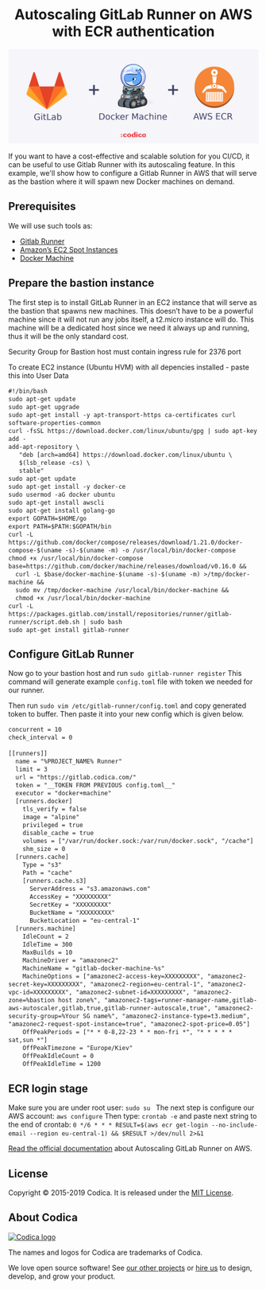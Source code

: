 <h1 align="center">Autoscaling GitLab Runner on AWS with ECR authentication</h1>

![](gitlab-docker-aws.png)

If you want to have a cost-effective and scalable solution for you CI/CD, it can be useful to use Gitlab Runner with its autoscaling feature.
In this example, we'll show how to configure a Gitlab Runner in AWS that will serve as the bastion where it will spawn new Docker machines on demand.

## Prerequisites 

We will use such tools as:
* [Gitlab Runner](https://docs.gitlab.com/runner/)
* [Amazon’s EC2 Spot Instances](https://aws.amazon.com/ec2/spot/) 
* [Docker Machine](https://docs.docker.com/machine/drivers/aws/)

## Prepare the bastion instance
The first step is to install GitLab Runner in an EC2 instance that will serve as the bastion that spawns new machines. This doesn’t have to be a powerful machine since it will not run any jobs itself, a t2.micro instance will do. This machine will be a dedicated host since we need it always up and running, thus it will be the only standard cost.

Security Group for Bastion host must contain ingress rule for 2376 port

To create EC2 instance (Ubuntu HVM) with all depencies installed - paste this into User Data 
```
#!/bin/bash
sudo apt-get update
sudo apt-get upgrade
sudo apt-get install -y apt-transport-https ca-certificates curl software-properties-common
curl -fsSL https://download.docker.com/linux/ubuntu/gpg | sudo apt-key add -
add-apt-repository \
   "deb [arch=amd64] https://download.docker.com/linux/ubuntu \
   $(lsb_release -cs) \
   stable"
sudo apt-get update
sudo apt-get install -y docker-ce
sudo usermod -aG docker ubuntu
sudo apt-get install awscli
sudo apt-get install golang-go
export GOPATH=$HOME/go
export PATH=$PATH:$GOPATH/bin
curl -L https://github.com/docker/compose/releases/download/1.21.0/docker-compose-$(uname -s)-$(uname -m) -o /usr/local/bin/docker-compose
chmod +x /usr/local/bin/docker-compose
base=https://github.com/docker/machine/releases/download/v0.16.0 &&
  curl -L $base/docker-machine-$(uname -s)-$(uname -m) >/tmp/docker-machine &&
  sudo mv /tmp/docker-machine /usr/local/bin/docker-machine &&
  chmod +x /usr/local/bin/docker-machine
curl -L https://packages.gitlab.com/install/repositories/runner/gitlab-runner/script.deb.sh | sudo bash
sudo apt-get install gitlab-runner

```
## Configure GitLab Runner

Now go to your bastion host and run ``` sudo gitlab-runner register ``` 
This command will generate example ``` config.toml ``` file with token we needed for our runner.

Then run ``` sudo vim /etc/gitlab-runner/config.toml ``` and copy generated token to buffer. Then paste it into your new config which is given below.


```
concurrent = 10
check_interval = 0

[[runners]]
  name = "%PROJECT_NAME% Runner"
  limit = 3
  url = "https://gitlab.codica.com/"
  token = "__TOKEN FROM PREVIOUS config.toml__"
  executor = "docker+machine"
  [runners.docker]
    tls_verify = false
    image = "alpine"
    privileged = true
    disable_cache = true
    volumes = ["/var/run/docker.sock:/var/run/docker.sock", "/cache"]
    shm_size = 0
  [runners.cache]
    Type = "s3"
    Path = "cache"
    [runners.cache.s3]
      ServerAddress = "s3.amazonaws.com"
      AccessKey = "XXXXXXXXX"
      SecretKey = "XXXXXXXXX"
      BucketName = "XXXXXXXXX"
      BucketLocation = "eu-central-1"
  [runners.machine]
    IdleCount = 2
    IdleTime = 300
    MaxBuilds = 10
    MachineDriver = "amazonec2"
    MachineName = "gitlab-docker-machine-%s"
    MachineOptions = ["amazonec2-access-key=XXXXXXXXX", "amazonec2-secret-key=XXXXXXXXX", "amazonec2-region=eu-central-1", "amazonec2-vpc-id=XXXXXXXXX", "amazonec2-subnet-id=XXXXXXXXX", "amazonec2-zone=%bastion host zone%", "amazonec2-tags=runner-manager-name,gitlab-aws-autoscaler,gitlab,true,gitlab-runner-autoscale,true", "amazonec2-security-group=%Your SG name%", "amazonec2-instance-type=t3.medium", "amazonec2-request-spot-instance=true", "amazonec2-spot-price=0.05"]
    OffPeakPeriods = ["* * 0-8,22-23 * * mon-fri *", "* * * * * sat,sun *"]
    OffPeakTimezone = "Europe/Kiev"
    OffPeakIdleCount = 0
    OffPeakIdleTime = 1200

```
## ECR login stage
Make sure you are under root user:  ```sudo su ```
The next step is configure our AWS account: ``` aws configure ```
Then type:  ``` crontab -e ``` and paste next string to the end of crontab: 
``` 0 */6 * * * RESULT=$(aws ecr get-login --no-include-email --region eu-central-1) && $RESULT >/dev/null 2>&1 ```

[Read the official documentation](https://docs.gitlab.com/runner/configuration/runner_autoscale_aws/#introduction) about Autoscaling GitLab Runner on AWS.

## License
Copyright © 2015-2019 Codica. It is released under the [MIT License](https://opensource.org/licenses/MIT).

## About Codica

[![Codica logo](https://www.codica.com/assets/images/logo/logo.svg)](https://www.codica.com)

The names and logos for Codica are trademarks of Codica.

We love open source software! See [our other projects](https://github.com/codica2) or [hire us](https://www.codica.com/) to design, develop, and grow your product.


